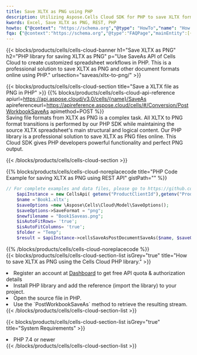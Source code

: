 ```yaml
---
title: Save XLTX as PNG using PHP 
description: Utilizing Aspose.Cells Cloud SDK for PHP to save XLTX format file as PNG format file. 
kwords: Excel, Save XLTX as PNG, REST, PHP
howto: {"@context": "https://schema.org","@type": "HowTo","name": "How to save XLTX as PNG using the Cells Cloud PHP library.","description": "How to save XLTX as PNG using the Cells Cloud PHP library.","image": {"@type": "ImageObject"},"url": "/php/saveas/xltx-to-png/","step": [{ "@type": "HowToStep","name": "How to save XLTX as PNG using the Cells Cloud PHP library. step 1", "image": {"@type": "ImageObject",},"url": "/php/saveas/xltx-to-png/","text": "Register an account at <a href='https://dashboard.aspose.cloud/'>Dashboard</a> to get free API quota & authorization details",},{ "@type": "HowToStep","name": "How to save XLTX as PNG using the Cells Cloud PHP library. step 1", "image": {"@type": "ImageObject",},"url": "/php/saveas/xltx-to-png/","text": "Install PHP library and add the reference (import the library) to your project.",},{ "@type": "HowToStep","name": "How to save XLTX as PNG using the Cells Cloud PHP library. step 1", "image": {"@type": "ImageObject",},"url": "/php/saveas/xltx-to-png/","text": "Open the source file in PHP.",},{ "@type": "HowToStep","name": "How to save XLTX as PNG using the Cells Cloud PHP library. step 1", "image": {"@type": "ImageObject",},"url": "/php/saveas/xltx-to-png/","text": "Use the `PostWorkbookSaveAs` method to retrieve the resulting stream.",}, ],"supply": {"@type": "HowToSupply","name": "document"},"tool": [{"@type": "HowToTool","name": "phpstorm, Visual Studio Code, Eclipse"},{"@type": "HowToTool","name": "Aspose Cells"}],"totalTime": "PT6M"}
fqa: {"@context":"https://schema.org","@type":"FAQPage","mainEntity":[{"@type":"Question","name":"Why save file as other formats file in C# using REST API?","acceptedAnswer":{"@type":"Answer","text":"Documents are encoded in many ways, and some files may be incompatible with the software you use. To open and read such files, just save them as appropriate file formats.<br/><ol><li>Install .NET SDK and add the reference (import the library) to your project.</li><li>Open the source file in C# using REST API.</li><li>Call the PostWorkbookSaveAsRequest() method, passing an output filename with required extension.</li><li>Get the result of save as a separate file.</li></ol>"}},{"@type":"Question","name":"What file formats can I save as with your C# library?","acceptedAnswer":{"@type":"Answer","text":"We support a variety of file formats for conversion using .NET library, including XLSX, Excel, xls , PDF, CSV, HTML, Markdown, XML, PNG, JPG, TIFF, Json, TXT and many more."}},{"@type":"Question","name":"What is the maximum allowed file size for conversion using this .NET library?","acceptedAnswer":{"@type":"Answer","text":"There are no file size limits for format conversions using .NET library."}}]}
---
```



{{< blocks/products/cells/cells-cloud-banner h1="Save XLTX as PNG" h2="PHP library for saving XLTX as PNG" p="Use SaveAs API of Cells Cloud to create customized spreadsheet workflows in PHP. This is a professional solution to save XLTX as PNG and other document formats online using PHP." urlsection="saveas/xltx-to-png/" >}}

{{< blocks/products/cells/cells-cloud-section  title="Save a XLTX file as PNG in PHP" >}}
{{% blocks/products/cells/cells-cloud-api-reference  apiurl=https://api.aspose.cloud/v3.0/cells/{name}/SaveAs  apireferenceurl=https://apireference.aspose.cloud/cells/#/Conversion/PostWorkbookSaveAs  apimethod=POST %}}
<br/>
Saving file formats from XLTX as PNG is a complex task. All XLTX to PNG format transitions is performed by our PHP SDK while maintaining the source XLTX spreadsheet's main structural and logical content. Our PHP library is a professional solution to save XLTX as PNG files online. This Cloud SDK gives PHP developers powerful functionality and perfect PNG output.

{{< /blocks/products/cells/cells-cloud-section >}}

{{% blocks/products/cells/cells-cloud-noreplacecode title="PHP Code Example for saving XLTX as PNG using REST API" gistPath="" %}}
  
```php
// For complete examples and data files, please go to https://github.com/aspose-cells-cloud/aspose-cells-cloud-php/
    $apiInstance = new CellsApi( getenv("ProductClientId"),getenv("ProductClientSecret") );
    $name ='Book1.xltx';
    $saveOptions =new \Aspose\Cells\Cloud\Model\SaveOptions();
    $saveOptions->SaveFormat = "png";
    $newfilename = "Book1Saveas.png";
    $isAutoFitRows= 'true';
    $isAutoFitColumns= 'true';
    $folder = "Temp";
    $result = $apiInstance->cellsSaveAsPostDocumentSaveAs($name, $saveOptions, $newfilename,$isAutoFitRows, $isAutoFitColumns, $folder);
```
  
{{% /blocks/products/cells/cells-cloud-noreplacecode  %}}
<br/>
{{< blocks/products/cells/cells-cloud-section-list isGrey="true"  title="How to save XLTX as PNG using the Cells Cloud PHP library." >}}
<li>Register an account at <a href="https://dashboard.aspose.cloud/">Dashboard</a> to get free API quota & authorization details</li>
<li>Install PHP library and add the reference (import the library) to your project.</li>
<li>Open the source file in PHP.</li>
<li>Use the `PostWorkbookSaveAs` method to retrieve the resulting stream.</li>
{{< /blocks/products/cells/cells-cloud-section-list >}}

{{< blocks/products/cells/cells-cloud-section-list isGrey="true"  title="System Requirements" >}}
<li>PHP 7.4 or newer</li>
{{< /blocks/products/cells/cells-cloud-section-list >}}

